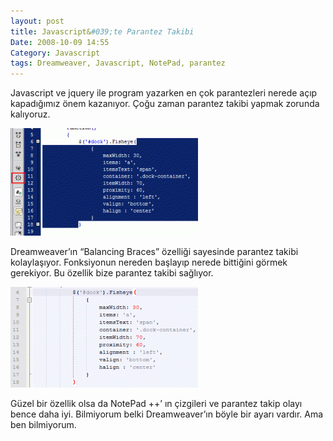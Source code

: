 ```yaml
---
layout: post
title: Javascript&#039;te Parantez Takibi
Date: 2008-10-09 14:55
Category: Javascript
tags: Dreamweaver, Javascript, NotePad, parantez
---
```


Javascript ve jquery ile program yazarken en çok parantezleri nerede
açıp kapadığımız önem kazanıyor. Çoğu zaman parantez takibi yapmak
zorunda kalıyoruz.

![Dreamweaver parantez takibi](/images/balance_baraces1-300x172.gif)

Dreamweaver’ın “Balancing Braces” özelliği sayesinde parantez takibi
kolaylaşıyor. Fonksiyonun nereden başlayıp nerede bittiğini görmek
gerekiyor. Bu özellik bize parantez takibi sağlıyor.

![Notepad ++ parantezt takibi](/images/notepad_plus_parantez-300x161.gif)

Güzel bir özellik olsa da NotePad ++’ ın çizgileri ve parantez takip
olayı bence daha iyi. Bilmiyorum belki Dreamweaver’ın böyle bir ayarı
vardır. Ama ben bilmiyorum.
